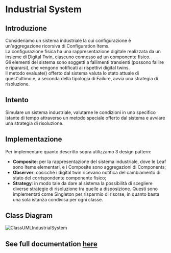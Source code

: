 # Industrial System

## Introduzione
Consideriamo un sistema industriale la cui configurazione è un'aggregazione ricorsiva di Configuration Items.    
La configurazione fisica ha una rappresentazione digitale realizzata da un insieme di Digital Twin, ciascuno connesso ad un componente fisico.      
Gli elementi del sistema sono soggetti a fallimenti transienti (possono fallire e ripararsi), che vengono notificati ai rispettivi digital twins.      
Il metodo evaluate() offerto dal sistema valuta lo stato attuale di quest'ultimo e, a seconda della tipologia di Failure, avvia una strategia di risoluzione.

## Intento
Simulare un sistema industriale, valutarne le condizioni in uno specifico istante di tempo attraverso un metodo speciale offerto dal sistema
e avviare una strategia di risoluzione.

## Implementazione
Per implementare quanto descritto sopra utilizzamo 3 design pattern:  
- **Composite**: per la rappresentazione del sistema industriale, dove le Leaf sono Items elementari, e i Composite sono aggregazioni di Components;
- **Observer**: cosicché i digital twin ricevano notifica del cambiamento di stato del corrispondente componente fisico;
- **Strategy**: in modo tale da dare al sistema la possibilità di scegliere diverse strategie di risoluzione tra quelle a disposizione. Questi sono 
implementati come Singleton per risparmio di risorse, in quanto basta una sola istanza condivisa per ogni classe.

## Class Diagram
![ClassUMLIndustrialSystem](https://user-images.githubusercontent.com/39347210/107878471-3f0e7900-6ed3-11eb-98a9-2ec3a24dae76.png)

## See full documentation [here](https://github.com/sbaglieri13/Industrial-System/blob/master/Relazione_elaborato_SWE.pdf)
